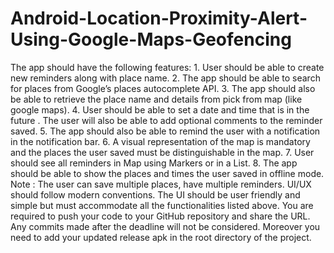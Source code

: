 # Android-Location-Proximity-Alert-Using-Google-Maps-Geofencing
The app should have the following features:    1. User should be able to create new reminders along with place name.   2. The app should be able to search for places from ​Google’s places autocomplete API.   3. The app should also be able to retrieve the place name and details from ​pick from map (like google maps).    4. User should be able to ​set a date and time​ that is in the future . The user will also be able to add optional comments to the reminder saved.   5. The app should also be able to remind the user with a ​notification​ in the notification bar.   6. A visual representation of the map is mandatory and the places the user saved must be distinguishable in the map.    7. User should see all reminders in Map using Markers or in a List.   8. The app should be able to show the places and times the user saved in ​offline​ mode.      Note​ ​:​ The user can save multiple places, have multiple reminders. UI/UX should follow modern conventions. The UI should be user friendly and simple but must accommodate all the functionalities listed above.    You are required to push your code to your GitHub repository and share the URL. Any commits made after the deadline will not be considered. Moreover you need to add your updated release apk in the root directory of the project.
